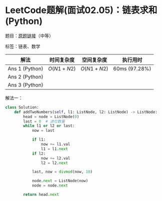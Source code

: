 # LeetCode题解(面试02.05)：链表求和(Python)

题目：[原题链接](https://leetcode-cn.com/problems/sum-lists-lcci/)（中等）

标签：链表、数学

| 解法           | 时间复杂度 | 空间复杂度 | 执行用时      |
| -------------- | ---------- | ---------- | ------------- |
| Ans 1 (Python) | $O(N1+N2)$ | $O(N1+N2)$ | 60ms (97.28%) |
| Ans 2 (Python) |            |            |               |
| Ans 3 (Python) |            |            |               |

解法一：

```python
class Solution:
    def addTwoNumbers(self, l1: ListNode, l2: ListNode) -> ListNode:
        head = node = ListNode(0)
        last = 0  # 进位数量
        while l1 or l2 or last:
            now = last

            if l1:
                now += l1.val
                l1 = l1.next
            if l2:
                now += l2.val
                l2 = l2.next

            last, now = divmod(now, 10)

            node.next = ListNode(now)
            node = node.next

        return head.next
```